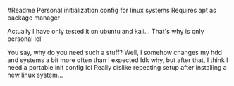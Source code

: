 #Readme
Personal initialization config for linux systems 
Requires apt as package manager 
 
Actually I have only tested it on ubuntu and kali... 
That's why is only personal lol 
 
You say, why do you need such a stuff?
Well, I somehow changes my hdd and systems a bit more often than I expected 
Idk why, but after that, I think I need a portable init config lol 
Really dislike repeating setup after installing a new linux system...
